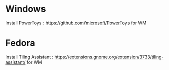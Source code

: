 # Windows

Install PowerToys : https://github.com/microsoft/PowerToys for WM

# Fedora

Install Tiling Assistant : https://extensions.gnome.org/extension/3733/tiling-assistant/ for WM

